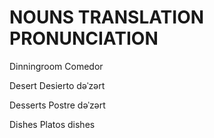 
# NOUNS                 TRANSLATION                 PRONUNCIATION 

Dinningroom             Comedor  

Desert                  Desierto                    dəˈzərt

Desserts                Postre                      dəˈzərt

Dishes                  Platos                      dishes